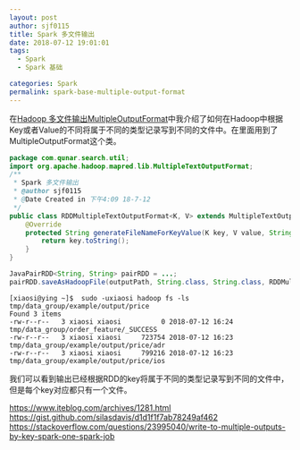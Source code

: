 ```yaml
---
layout: post
author: sjf0115
title: Spark 多文件输出
date: 2018-07-12 19:01:01
tags:
  - Spark
  - Spark 基础

categories: Spark
permalink: spark-base-multiple-output-format
---
```


在[Hadoop 多文件输出MultipleOutputFormat](http://smartsi.club/2017/03/15/hadoop-base-multiple-output-format/)中我介绍了如何在Hadoop中根据Key或者Value的不同将属于不同的类型记录写到不同的文件中。在里面用到了MultipleOutputFormat这个类。


```java
package com.qunar.search.util;
import org.apache.hadoop.mapred.lib.MultipleTextOutputFormat;
/**
 * Spark 多文件输出
 * @author sjf0115
 * @Date Created in 下午4:09 18-7-12
 */
public class RDDMultipleTextOutputFormat<K, V> extends MultipleTextOutputFormat<K, V> {
    @Override
    protected String generateFileNameForKeyValue(K key, V value, String name) {
        return key.toString();
    }
}

JavaPairRDD<String, String> pairRDD = ...;
pairRDD.saveAsHadoopFile(outputPath, String.class, String.class, RDDMultipleTextOutputFormat.class);
```

```
[xiaosi@ying ~]$  sudo -uxiaosi hadoop fs -ls tmp/data_group/example/output/price
Found 3 items
-rw-r--r--   3 xiaosi xiaosi          0 2018-07-12 16:24 tmp/data_group/order_feature/_SUCCESS
-rw-r--r--   3 xiaosi xiaosi     723754 2018-07-12 16:23 tmp/data_group/example/output/price/adr
-rw-r--r--   3 xiaosi xiaosi     799216 2018-07-12 16:23 tmp/data_group/example/output/price/ios
```
我们可以看到输出已经根据RDD的key将属于不同的类型记录写到不同的文件中，但是每个key对应都只有一个文件。



























https://www.iteblog.com/archives/1281.html
https://gist.github.com/silasdavis/d1d1f1f7ab78249af462
https://stackoverflow.com/questions/23995040/write-to-multiple-outputs-by-key-spark-one-spark-job
